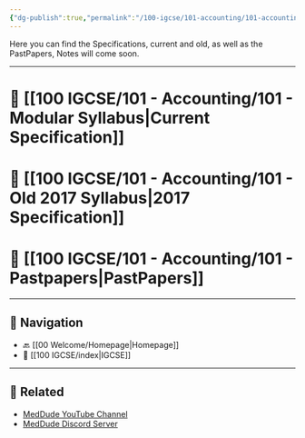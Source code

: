 ```yaml
---
{"dg-publish":true,"permalink":"/100-igcse/101-accounting/101-accounting/","created":"2025-06-19T04:26:50.922+03:00","updated":"2025-06-20T18:33:44.032+03:00"}
---
```


Here you can find the Specifications, current and old, as well as the PastPapers, Notes will come soon.

---

# 📁 [[100 IGCSE/101 - Accounting/101 - Modular Syllabus\|Current Specification]]


# 📁 [[100 IGCSE/101 - Accounting/101 - Old 2017 Syllabus\|2017 Specification]]


# 📁 [[100 IGCSE/101 - Accounting/101 - Pastpapers\|PastPapers]]

---

## 🧭 Navigation

- 🔙 [[00 Welcome/Homepage\|Homepage]]
- 📁 [[100 IGCSE/index\|IGCSE]]


---

## 🔗 Related

- [MedDude YouTube Channel](https://www.youtube.com/@MedDudee)
- [MedDude Discord Server](https://discord.com/invite/gQw6Smx8nX)



